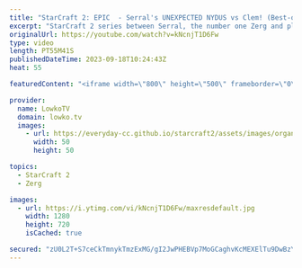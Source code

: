 ```yaml
---
title: "StarCraft 2: EPIC  - Serral's UNEXPECTED NYDUS vs Clem! (Best-of-5)"
excerpt: "StarCraft 2 series between Serral, the number one Zerg and player in the world, and Clem, Europe's greatest Terran player. Lately Serral has been beating players like Maru, Cure and ByuN and he's been making it look easy. In this match he goes up against another Terran, but this time one that's a little"
originalUrl: https://youtube.com/watch?v=kNcnjT1D6Fw
type: video
length: PT55M41S
publishedDateTime: 2023-09-18T10:24:43Z
heat: 55

featuredContent: "<iframe width=\"800\" height=\"500\" frameborder=\"0\" src=\"https://www.youtube.com/embed/kNcnjT1D6Fw\" allow=\"accelerometer; autoplay; encrypted-media; gyroscope; picture-in-picture\" allowfullscreen></iframe>"

provider:
  name: LowkoTV
  domain: lowko.tv
  images:
    - url: https://everyday-cc.github.io/starcraft2/assets/images/organizations/lowko.tv-50x50.jpg
      width: 50
      height: 50

topics:
  - StarCraft 2
  - Zerg

images:
  - url: https://i.ytimg.com/vi/kNcnjT1D6Fw/maxresdefault.jpg
    width: 1280
    height: 720
    isCached: true

secured: "zU0L2T+S7ceCkTmnykTmzExMG/gI2JwPHEBVp7MoGCaghvKcMEXElTu9DwBzYjJ2jjsjko5khzFWrUskNKTksSL1Agr2B3hibky4zpHSThnEUUUv8KFjCk5a822TzQ7X6zVt0S7kfWUmIt6aaXMSS7vZZQhEVy9mza7gmynziKiatju9fykKWTIridADUB8u29mn68r/TJlzncSDuXQxxYvvVE3kkgpnRZYUajGtN7WwV9dMjLftcsb/12kARs/zQqo/pnYX/Rmw0xJPvdXN9fHtyhEOWlaJBnqTUviWOVNSgfJthab2WdeO3e3VGlihgpvUIQHqUf2K8fIsFyF6Orp6ebW3PMjS4Ko019kw5KbzkJYuYfC1kjV+x32zDMwytwI04DxbEplavr8KNppU4KUc7wDNbrqr5zrGITz9uqI=;0K8IC8v/w1AifpAt4xPmMQ=="
---
```


